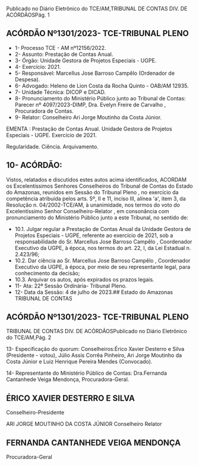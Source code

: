 Publicado  no  Diário  Eletrônico do TCE/AM,TRIBUNAL DE CONTAS DIV. DE ACÓRDÃOSPág. 1

## ACÓRDÃO Nº1301/2023- TCE-TRIBUNAL PLENO

- 1- Processo TCE - AM nº12156/2022.
- 2- Assunto: Prestação de Contas Anual.
- 3- Órgão: Unidade Gestora de Projetos Especiais - UGPE.
- 4- Exercício: 2021.
- 5- Responsável: Marcellus Jose Barroso Campêlo (Ordenador de Despesa).
- 6- Advogado: Heleno de Lion Costa da Rocha Quinto - OAB/AM 12935.
- 7- Unidade Técnica: DICOP e DICAD.
- 8- Pronunciamento  do  Ministério  Público  junto  ao  Tribunal  de  Contas: Parecer  nº 4097/2023-DIMP, Dra. Evelyn Freire de Carvalho , Procuradora de Contas.
- 9- Relator: Conselheiro Ari Jorge Moutinho da Costa Júnior.

EMENTA : Prestação  de  Contas  Anual.  Unidade Gestora  de  Projetos  Especiais  -  UGPE.  Exercício de 2021.

Regularidade. Ciência. Arquivamento.

## 10-  ACÓRDÃO:

Vistos, relatados e discutidos estes autos acima identificados, ACORDAM os Excelentíssimos Senhores Conselheiros do Tribunal de Contas do Estado do Amazonas, reunidos em Sessão do Tribunal Pleno , no exercício da competência atribuída pelos arts. 5º, II e 11, inciso III, alínea 'a', item 3, da Resolução n. 04/2002-TCE/AM, à unanimidade, nos termos do voto do Excelentíssimo Senhor Conselheiro-Relator , em consonância com pronunciamento do Ministério Público junto a este Tribunal, no sentido de:

- 10.1. Julgar regular a  Prestação  de  Contas  Anual  da  Unidade  Gestora  de Projetos  Especiais  -  UGPE,  referente  ao  exercício  de  2021,  sob  a responsabilidade do Sr. Marcellus Jose Barroso Campêlo , Coordenador Executivo da UGPE, à época, nos termos do art. 22, I, da Lei Estadual n. 2.423/96;
- 10.2. Dar ciência ao Sr. Marcellus Jose Barroso Campêlo ,  Coordenador Executivo  da  UGPE,  à  época,  por  meio  de  seu  representante  legal, para conhecimento da decisão;
- 10.3. Arquivar os autos, após expirados os prazos legais.
- 11-  Ata: 22ª Sessão Ordinária- Tribunal Pleno.
- 12-  Data da Sessão: 4 de julho de 2023.## Estado do Amazonas TRIBUNAL DE CONTAS

## ACÓRDÃO Nº1301/2023- TCE-TRIBUNAL PLENO

TRIBUNAL DE CONTAS DIV. DE ACÓRDÃOSPublicado  no  Diário  Eletrônico do TCE/AM,Pág. 2

13-  Especificação do quorum: Conselheiros:Érico Xavier Desterro e Silva (Presidente - votou), Júlio Assis Corrêa Pinheiro, Ari Jorge Moutinho da Costa Júnior e Luiz Henrique Pereira Mendes (Convocado).

14-  Representante do Ministério Público de Contas: Dra.Fernanda Cantanhede Veiga Mendonça, Procuradora-Geral.

## ÉRICO XAVIER DESTERRO E SILVA

Conselheiro-Presidente

ARI JORGE MOUTINHO DA COSTA JÚNIOR Conselheiro Relator

## FERNANDA CANTANHEDE VEIGA MENDONÇA

Procuradora-Geral